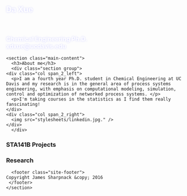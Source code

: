 <!-- This page was generated by GitHub Pages using the Hack theme by Ben Bleikamp. -->
<html lang="en-us">
  <head>
    <meta charset="UTF-8">
    <!--<title>Da Xue</title>-->
    <meta name="viewport" content="width=device-width, initial-scale=1">
    <link rel="stylesheet" type="text/css" href="stylesheets/normalize.css" media="screen">
    <link href='https://fonts.googleapis.com/css?family=Open+Sans:400,700' rel='stylesheet' type='text/css'>
    <link rel="stylesheet" type="text/css" href="stylesheets/stylesheet.css" media="screen">
    <link rel="stylesheet" type="text/css" href="stylesheets/github-light.css" media="screen">
        <style type="text/css">
      .page-header {
      background-image:url("stylesheets/waterwise.jpg");
      color: #fff;
      text-shadow: 0px 0px 4px #ccccff;
      }
    </style>
  </head>
  <body>
    <section class="page-header">
      <h1 class="project-name">Da Xue</h1>
      <h3 class="project-tagline">Chemical Engineering Ph.D. <br>xdxue@ucdavis.edu</h3>
    </section>

    <section class="main-content">
      <h3>About me</h3>
      <div class="section group">
	<div class="col span_2_left">
      <p>I am a fourth year Ph.D. student in Chemical Engineering at UC Davis and my research is in the general area of process systems engineering, with emphasis on computational modeling, simulation, control and optimization of networked process systems. </p>
      <p>I'm taking courses in the statistics as I find them really fanscinating! 
	</div>
	<div class="col span_2_right">
	  <img src="stylesheets/linkedin.jpg." />
	</div>
      </div>

<h3>STA141B Projects</h3>


<h3>Research</h3>

  


      <footer class="site-footer">
	Copyright James Sharpnack &copy; 2016
     </footer>
    </section>  
  </body>
</html>
